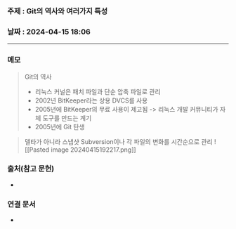 ### 주제 : Git의 역사와 여러가지 특성

### 날짜 : 2024-04-15 18:06
----
### 메모
> Git의 역사
> 	- 리눅스 커널은 패치 파일과 단순 압축 파일로 관리
> 	- 2002년 BitKeeper라는 상용 DVCS를 사용
> 	- 2005년에 BitKeeper의 무료 사용이 제고됨 -> 리눅스 개발 커뮤니티가 자체 도구를 만드는 계기
> 	- 2005년에 Git 탄생

> 델타가 아니라 스냅샷
> 	Subversion이나 각 파일의 변화를 시간순으로 관리
> 	![[Pasted image 20240415192217.png]]
> 	

### 출처(참고 문헌)
-

### 연결 문서
-
